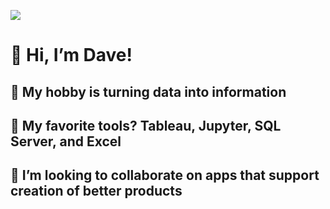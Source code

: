 ![](https://komarev.com/ghpvc/?username=sindat&color=brightgreen)
# 👋 Hi, I’m Dave!
## 🎷 My hobby is turning data into information
## 🔮 My favorite tools? Tableau, Jupyter, SQL Server, and Excel
## 💞️ I’m looking to collaborate on apps that support creation of better products

<!---
sindat/sindat is a ✨ special ✨ repository because its `README.md` (this file) appears on your GitHub profile.
You can click the Preview link to take a look at your changes.
--->
